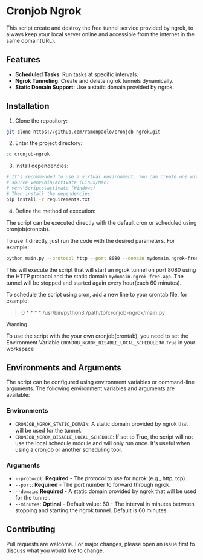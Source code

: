 # Cronjob Ngrok

This script create and destroy the free tunnel service provided by ngrok, to always keep your local server online and accessible from the internet in the same domain(URL).

## Features

- **Scheduled Tasks**: Run tasks at specific intervals.
- **Ngrok Tunneling**: Create and delete ngrok tunnels dynamically.
- **Static Domain Support**: Use a static domain provided by ngrok.

## Installation

1. Clone the repository:

```bash
git clone https://github.com/ramonpaolo/cronjob-ngrok.git
```

2. Enter the project directory:
```bash
cd cronjob-ngrok
```

3. Install dependencies:
```bash
# It's recommended to use a virtual environment. You can create one with: "python -m venv .venv"
# source venv/bin/activate (Linux/Mac)
# venv\Scripts\activate (Windows)
# Then install the dependencies:
pip install -r requirements.txt
```

4. Define the method of execution:

The script can be executed directly with the default cron or scheduled using cronjob(crontab).

To use it directly, just run the code with the desired parameters. For example:

```bash
python main.py --protocol http --port 8080 --domain mydomain.ngrok-free.app --minutes 60
```

This will execute the script that will start an ngrok tunnel on port 8080 using the HTTP protocol and the static domain `mydomain.ngrok-free.app`. The tunnel will be stopped and started again every hour(each 60 minutes).

To schedule the script using cron, add a new line to your crontab file, for example:

> 0 * * * * /usr/bin/python3 /path/to/cronjob-ngrok/main.py

> [!WARNING]
> To use the script with the your own cronjob(crontab), you need to set the Environment Variable `CRONJOB_NGROK_DISABLE_LOCAL_SCHEDULE` to `True` in your workspace


## Environments and Arguments

The script can be configured using environment variables or command-line arguments. The following environment variables and arguments are available:

### Environments

- `CRONJOB_NGROK_STATIC_DOMAIN`: A static domain provided by ngrok that will be used for the tunnel.
- `CRONJOB_NGROK_DISABLE_LOCAL_SCHEDULE`: If set to True, the script will not use the local schedule module and will only run once. It's useful when using a cronjob or another scheduling tool.

### Arguments

- `--protocol`: **Required** - The protocol to use for ngrok (e.g., http, tcp).
- `--port`: **Required** - The port number to forward through ngrok.
- `--domain`: **Required** - A static domain provided by ngrok that will be used for the tunnel.
- `--minutes`: **Optinal** - Default value: 60 - The interval in minutes between stopping and starting the ngrok tunnel. Default is 60 minutes.

## Contributing

Pull requests are welcome. For major changes, please open an issue first to discuss what you would like to change.
